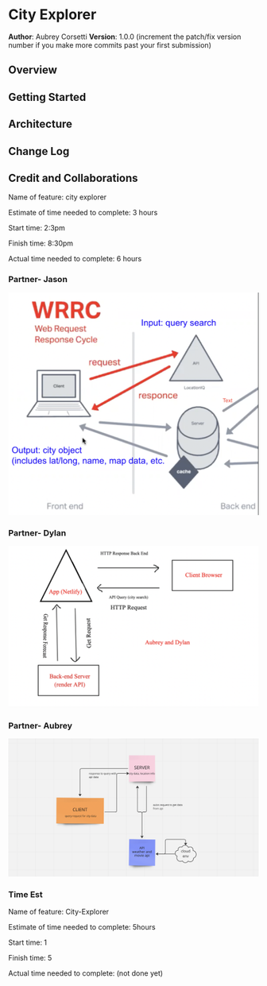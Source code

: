 # City Explorer

**Author**: Aubrey Corsetti
**Version**: 1.0.0 (increment the patch/fix version number if you make more commits past your first submission)

## Overview
<!-- Provide a high level overview of what this application is and why you are building it, beyond the fact that it's an assignment for this class. (i.e. What's your problem domain?) -->

## Getting Started
<!-- What are the steps that a user must take in order to build this app on their own machine and get it running? -->

## Architecture
<!-- Provide a detailed description of the application design. What technologies (languages, libraries, etc) you're using, and any other relevant design information. -->

## Change Log
<!-- Use this area to document the iterative changes made to your application as each feature is successfully implemented. Use time stamps. Here's an example:

01-01-2001 4:59pm - Application now has a fully-functional express server, with a GET route for the location resource. -->

## Credit and Collaborations

Name of feature: city explorer

Estimate of time needed to complete: 3 hours

Start time: 2:3pm

Finish time: 8:30pm

Actual time needed to complete: 6 hours

### Partner- Jason

![flow](flow.png)

### Partner- Dylan

![flow](flow2.png)

### Partner- Aubrey

![flow](flow3.png)

### Time Est

Name of feature: City-Explorer

Estimate of time needed to complete: 5hours

Start time: 1

Finish time: 5

Actual time needed to complete: (not done yet)
